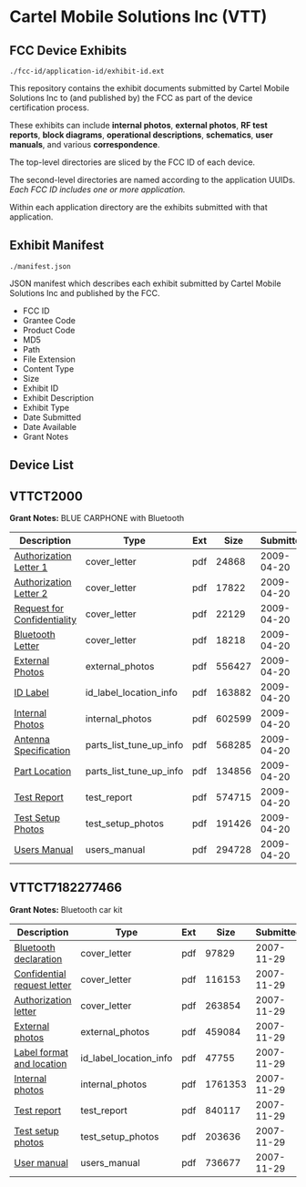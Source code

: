 # Cartel Mobile Solutions Inc (VTT)
## FCC Device Exhibits

```
./fcc-id/application-id/exhibit-id.ext
```

This repository contains the exhibit documents submitted by Cartel Mobile Solutions Inc to (and published by) the FCC as part of the device certification process.

These exhibits can include **internal photos**, **external photos**, **RF test reports**, **block diagrams**, **operational descriptions**, **schematics**, **user manuals**, and various **correspondence**.

The top-level directories are sliced by the FCC ID of each device.

The second-level directories are named according to the application UUIDs. *Each FCC ID includes one or more application.*

Within each application directory are the exhibits submitted with that application. 

## Exhibit Manifest

```
./manifest.json
```

JSON manifest which describes each exhibit submitted by Cartel Mobile Solutions Inc and published by the FCC.

- FCC ID
- Grantee Code
- Product Code
- MD5
- Path
- File Extension
- Content Type
- Size
- Exhibit ID
- Exhibit Description
- Exhibit Type
- Date Submitted
- Date Available
- Grant Notes

## Device List
## VTTCT2000
**Grant Notes:** BLUE CARPHONE with Bluetooth

| Description | Type | Ext | Size | Submitted | Available |
| ----------- | ---- | --- | ---- | --------- | --------- |
| [Authorization Letter 1](VTTCT2000/878d2bedb1554fda6dd2cb253f823d25/1099007.pdf) | cover_letter | pdf | 24868 | 2009-04-20 | 2009-04-20 |
| [Authorization Letter 2](VTTCT2000/878d2bedb1554fda6dd2cb253f823d25/1099008.pdf) | cover_letter | pdf | 17822 | 2009-04-20 | 2009-04-20 |
| [Request for Confidentiality](VTTCT2000/878d2bedb1554fda6dd2cb253f823d25/1099009.pdf) | cover_letter | pdf | 22129 | 2009-04-20 | 2009-04-20 |
| [Bluetooth Letter](VTTCT2000/878d2bedb1554fda6dd2cb253f823d25/1099010.pdf) | cover_letter | pdf | 18218 | 2009-04-20 | 2009-04-20 |
| [External Photos](VTTCT2000/878d2bedb1554fda6dd2cb253f823d25/1099046.pdf) | external_photos | pdf | 556427 | 2009-04-20 | 2009-10-17 |
| [ID Label](VTTCT2000/878d2bedb1554fda6dd2cb253f823d25/1099013.pdf) | id_label_location_info | pdf | 163882 | 2009-04-20 | 2009-04-20 |
| [Internal Photos](VTTCT2000/878d2bedb1554fda6dd2cb253f823d25/1099047.pdf) | internal_photos | pdf | 602599 | 2009-04-20 | 2009-10-17 |
| [Antenna Specification](VTTCT2000/878d2bedb1554fda6dd2cb253f823d25/1099011.pdf) | parts_list_tune_up_info | pdf | 568285 | 2009-04-20 | 2009-04-20 |
| [Part Location](VTTCT2000/878d2bedb1554fda6dd2cb253f823d25/1099012.pdf) | parts_list_tune_up_info | pdf | 134856 | 2009-04-20 | 2009-04-20 |
| [Test Report](VTTCT2000/878d2bedb1554fda6dd2cb253f823d25/1099014.pdf) | test_report | pdf | 574715 | 2009-04-20 | 2009-04-20 |
| [Test Setup Photos](VTTCT2000/878d2bedb1554fda6dd2cb253f823d25/1099048.pdf) | test_setup_photos | pdf | 191426 | 2009-04-20 | 2009-10-17 |
| [Users Manual](VTTCT2000/878d2bedb1554fda6dd2cb253f823d25/1099049.pdf) | users_manual | pdf | 294728 | 2009-04-20 | 2009-10-17 |
## VTTCT7182277466
**Grant Notes:** Bluetooth car kit

| Description | Type | Ext | Size | Submitted | Available |
| ----------- | ---- | --- | ---- | --------- | --------- |
| [Bluetooth declaration](VTTCT7182277466/9cbeef5422212ac5d10c6be9978aad3e/873396.pdf) | cover_letter | pdf | 97829 | 2007-11-29 | 2007-11-29 |
| [Confidential request letter](VTTCT7182277466/9cbeef5422212ac5d10c6be9978aad3e/873397.pdf) | cover_letter | pdf | 116153 | 2007-11-29 | 2007-11-29 |
| [Authorization letter](VTTCT7182277466/9cbeef5422212ac5d10c6be9978aad3e/873398.pdf) | cover_letter | pdf | 263854 | 2007-11-29 | 2007-11-29 |
| [External photos](VTTCT7182277466/9cbeef5422212ac5d10c6be9978aad3e/873391.pdf) | external_photos | pdf | 459084 | 2007-11-29 | 2007-11-29 |
| [Label format and location](VTTCT7182277466/9cbeef5422212ac5d10c6be9978aad3e/873399.pdf) | id_label_location_info | pdf | 47755 | 2007-11-29 | 2007-11-29 |
| [Internal photos](VTTCT7182277466/9cbeef5422212ac5d10c6be9978aad3e/873392.pdf) | internal_photos | pdf | 1761353 | 2007-11-29 | 2007-11-29 |
| [Test report](VTTCT7182277466/9cbeef5422212ac5d10c6be9978aad3e/873394.pdf) | test_report | pdf | 840117 | 2007-11-29 | 2007-11-29 |
| [Test setup photos](VTTCT7182277466/9cbeef5422212ac5d10c6be9978aad3e/873393.pdf) | test_setup_photos | pdf | 203636 | 2007-11-29 | 2007-11-29 |
| [User manual](VTTCT7182277466/9cbeef5422212ac5d10c6be9978aad3e/849359.pdf) | users_manual | pdf | 736677 | 2007-11-29 | 2007-11-29 |
